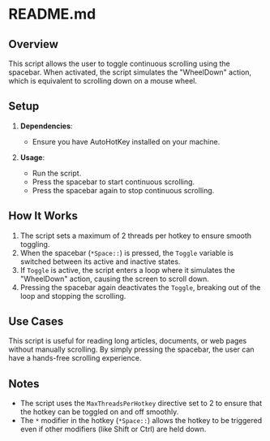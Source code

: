 # README.md

## Overview

This script allows the user to toggle continuous scrolling using the spacebar. When activated, the script simulates the "WheelDown" action, which is equivalent to scrolling down on a mouse wheel.

## Setup

1. **Dependencies**: 
   - Ensure you have AutoHotKey installed on your machine.

2. **Usage**:
   - Run the script.
   - Press the spacebar to start continuous scrolling.
   - Press the spacebar again to stop continuous scrolling.

## How It Works

1. The script sets a maximum of 2 threads per hotkey to ensure smooth toggling.
2. When the spacebar (`*Space::`) is pressed, the `Toggle` variable is switched between its active and inactive states.
3. If `Toggle` is active, the script enters a loop where it simulates the "WheelDown" action, causing the screen to scroll down.
4. Pressing the spacebar again deactivates the `Toggle`, breaking out of the loop and stopping the scrolling.

## Use Cases

This script is useful for reading long articles, documents, or web pages without manually scrolling. By simply pressing the spacebar, the user can have a hands-free scrolling experience.

## Notes

- The script uses the `MaxThreadsPerHotkey` directive set to 2 to ensure that the hotkey can be toggled on and off smoothly.
- The `*` modifier in the hotkey (`*Space::`) allows the hotkey to be triggered even if other modifiers (like Shift or Ctrl) are held down.
